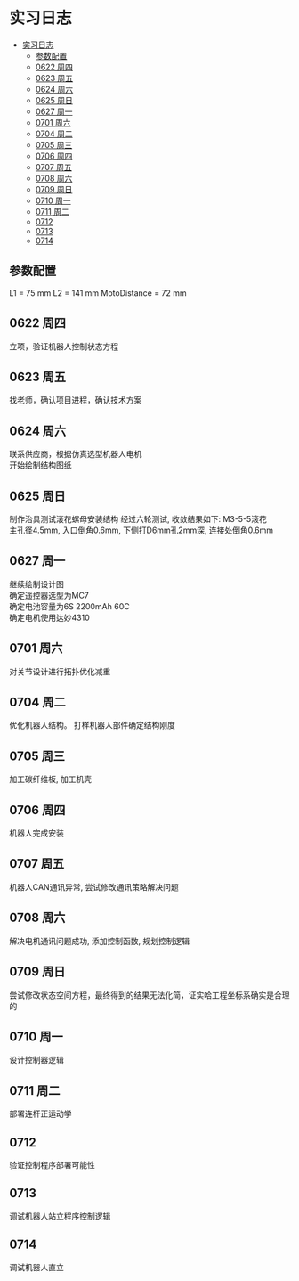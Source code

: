 # 实习日志
- [实习日志](#实习日志)
  - [参数配置](#参数配置)
  - [0622 周四](#0622-周四)
  - [0623 周五](#0623-周五)
  - [0624 周六](#0624-周六)
  - [0625 周日](#0625-周日)
  - [0627 周一](#0627-周一)
  - [0701 周六](#0701-周六)
  - [0704 周二](#0704-周二)
  - [0705 周三](#0705-周三)
  - [0706 周四](#0706-周四)
  - [0707 周五](#0707-周五)
  - [0708 周六](#0708-周六)
  - [0709 周日](#0709-周日)
  - [0710 周一](#0710-周一)
  - [0711 周二](#0711-周二)
  - [0712](#0712)
  - [0713](#0713)
  - [0714](#0714)

## 参数配置
L1 = 75 mm 
L2 = 141 mm
MotoDistance = 72 mm

## 0622 周四
立项，验证机器人控制状态方程
## 0623 周五
找老师，确认项目进程，确认技术方案
## 0624 周六
联系供应商，根据仿真选型机器人电机  
开始绘制结构图纸
## 0625 周日
制作治具测试滚花螺母安装结构
经过六轮测试, 收敛结果如下:
M3-5-5滚花  
主孔径4.5mm, 入口倒角0.6mm, 下侧打D6mm孔2mm深, 连接处倒角0.6mm

## 0627 周一
继续绘制设计图  
确定遥控器选型为MC7  
确定电池容量为6S 2200mAh 60C  
确定电机使用达妙4310

## 0701 周六
对关节设计进行拓扑优化减重

## 0704 周二
优化机器人结构。 打样机器人部件确定结构刚度

## 0705 周三
加工碳纤维板, 加工机壳

## 0706 周四
机器人完成安装

## 0707 周五
机器人CAN通讯异常, 尝试修改通讯策略解决问题

## 0708 周六
解决电机通讯问题成功, 添加控制函数, 规划控制逻辑

## 0709 周日
尝试修改状态空间方程，最终得到的结果无法化简，证实哈工程坐标系确实是合理的

## 0710 周一
设计控制器逻辑

## 0711 周二
部署连杆正运动学

## 0712
验证控制程序部署可能性

## 0713
调试机器人站立程序控制逻辑

## 0714
调试机器人直立

